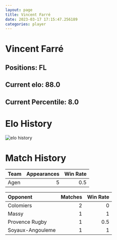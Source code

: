 ```yaml
---  
layout: page  
title: Vincent Farré  
date: 2023-03-17 17:15:47.256189  
categories: player  
---
```

# Vincent Farré

## Positions: FL

## Current elo: 88.0

## Current Percentile: 8.0

# Elo History


![elo history](history_VincentFarré.png)
# Match History


| Team   |   Appearances |   Win Rate |
|:-------|--------------:|-----------:|
| Agen   |             5 |        0.5 |

| Opponent         |   Matches |   Win Rate |
|:-----------------|----------:|-----------:|
| Colomiers        |         2 |        0   |
| Massy            |         1 |        1   |
| Provence Rugby   |         1 |        0.5 |
| Soyaux-Angouleme |         1 |        1   |